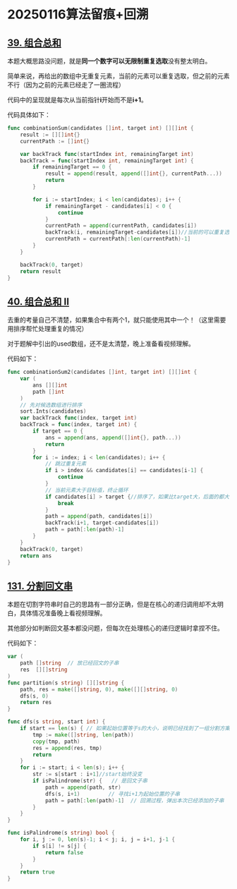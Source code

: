 # 20250116算法留痕+回溯

## [39. 组合总和](https://leetcode.cn/problems/combination-sum/)

本题大概思路没问题，就是**同一个数字可以无限制重复选取**没有整太明白。

简单来说，再给出的数组中无重复元素，当前的元素可以重复选取，但之前的元素不行（因为之前的元素已经走了一圈流程）

代码中的呈现就是每次从当前指针**i**开始而不是**i+1**。

代码具体如下：

```go
func combinationSum(candidates []int, target int) [][]int {
    result := [][]int{}
    currentPath := []int{}

    var backTrack func(startIndex int, remainingTarget int)
    backTrack = func(startIndex int, remainingTarget int) {
        if remainingTarget == 0 {
            result = append(result, append([]int{}, currentPath...))
            return
        }

        for i := startIndex; i < len(candidates); i++ {
            if remainingTarget - candidates[i] < 0 {
                continue
            }
            currentPath = append(currentPath, candidates[i])
            backTrack(i, remainingTarget-candidates[i])//当前的可以重复选，前面的不能重复选！
            currentPath = currentPath[:len(currentPath)-1]
        }
    }

    backTrack(0, target)
    return result
}
```

## [40. 组合总和 II](https://leetcode.cn/problems/combination-sum-ii/)

去重的考量自己不清楚，如果集合中有两个1，就只能使用其中一个！（这里需要用排序帮忙处理重复的情况）

对于题解中引出的used数组，还不是太清楚，晚上准备看视频理解。

代码如下：

```go
func combinationSum2(candidates []int, target int) [][]int {
    var (
        ans [][]int
        path []int
    )
    // 先对候选数组进行排序
    sort.Ints(candidates)
    var backTrack func(index, target int)
    backTrack = func(index, target int) {
        if target == 0 {
            ans = append(ans, append([]int{}, path...))
            return
        }
        for i := index; i < len(candidates); i++ {
            // 跳过重复元素
            if i > index && candidates[i] == candidates[i-1] {
                continue
            }
            // 当前元素大于目标值，终止循环
            if candidates[i] > target {//排序了，如果比target大，后面的都大于targ
                break
            }
            path = append(path, candidates[i])
            backTrack(i+1, target-candidates[i])
            path = path[:len(path)-1]
        }
    }
    backTrack(0, target)
    return ans
}
```

## [131. 分割回文串](https://leetcode.cn/problems/palindrome-partitioning/)

本题在切割字符串时自己的思路有一部分正确，但是在核心的递归调用却不太明白，具体情况准备晚上看视频理解。

其他部分如判断回文基本都没问题，但每次在处理核心的递归逻辑时拿捏不住。

代码如下：

```go
var (
    path []string  // 放已经回文的子串
    res  [][]string
)
func partition(s string) [][]string {
    path, res = make([]string, 0), make([][]string, 0)
    dfs(s, 0)
    return res
}

func dfs(s string, start int) {
    if start == len(s) { // 如果起始位置等于s的大小，说明已经找到了一组分割方案了
        tmp := make([]string, len(path))
        copy(tmp, path)
        res = append(res, tmp)
        return 
    }
    for i := start; i < len(s); i++ {
        str := s[start : i+1]//start始终没变
        if isPalindrome(str) {   // 是回文子串
            path = append(path, str)
            dfs(s, i+1)         // 寻找i+1为起始位置的子串
            path = path[:len(path)-1]  // 回溯过程，弹出本次已经添加的子串
        }
    }
}

func isPalindrome(s string) bool {
    for i, j := 0, len(s)-1; i < j; i, j = i+1, j-1 {
        if s[i] != s[j] {
            return false
        }
    }
    return true
}
```

